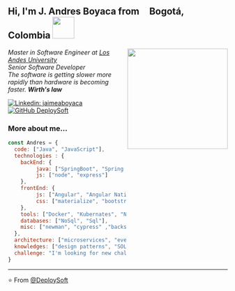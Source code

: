 <h2> Hi, I'm J. Andres Boyaca from <img src="https://image.flaticon.com/icons/svg/197/197575.svg" width="13"/> <b>Bogotá, Colombia</b> <img src="https://i.pinimg.com/originals/3d/47/4f/3d474f82ff71595e8081f9a120892ae8.gif" width="50"></h2>
<img align='right' src="https://media.giphy.com/media/PiQejEf31116URju4V/giphy.gif" width="230">
<p><em>Master in Software Engineer at <a href="http://uniandes.edu.co/">Los Andes University</a><!--<img src="https://media.giphy.com/media/fYSnHlufseco8Fh93Z/giphy.gif" width="30">--></br>Senior Software Developer</em><br>
<em>The software is getting slower more rapidly than hardware is becoming faster.  <b>Wirth's law</b></em>
</p>

[![Linkedin: jaimeaboyaca](https://img.shields.io/badge/-jaimeaboyaca-blue?style=flat-square&logo=Linkedin&logoColor=white&link=https://www.linkedin.com/in/jaimeaboyaca/)](https://www.linkedin.com/in/jaimeaboyaca/)
[![GitHub DeploySoft](https://img.shields.io/github/followers/jandresboyaca?label=follow&style=social)](https://github.com/jandresboyaca)

### More about me...  

```javascript
const Andres = {
  code: ["Java", "JavaScript"],
  technologies : {
    backEnd: {
         java: ["SpringBoot", "Spring Integration", "Spring Cloud", "Spring Security", "Java EE"],
         js: ["node", "express"]
    },
    frontEnd: {
         js: ["Angular", "Angular Native", "ECMAScript"],
         css: ["materialize", "bootstrap", "metronic"],
    },
    tools: ["Docker", "Kubernates", "Nginx" , "Kafka" , "Redux", "AWS" ,"RabbitMQ"],
    databases: ["NoSql", "Sql"],
    misc: ["newman", "cypress" ,"backstop"]
  },
  architecture: ["microservices", "event-driven", "design system pattern" ,"clean architecture", "enterprise integration patterns"],
  knowledges: ["design patterns", "SOLID", "YAGNI", "DRY", "KISS", "OOP", "FP", "CleanCode", "Data Structurs", "Algorithms"],
  challenge: "I'm looking for new challenges away from my country"
}
```
---


⭐️ From [@DeploySoft](https://github.com/jandresboyaca)
